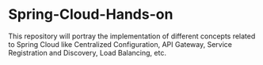 # Spring-Cloud-Hands-on
This repository will portray the implementation of different concepts related to Spring Cloud like Centralized Configuration, API Gateway, Service Registration and Discovery, Load Balancing, etc.
